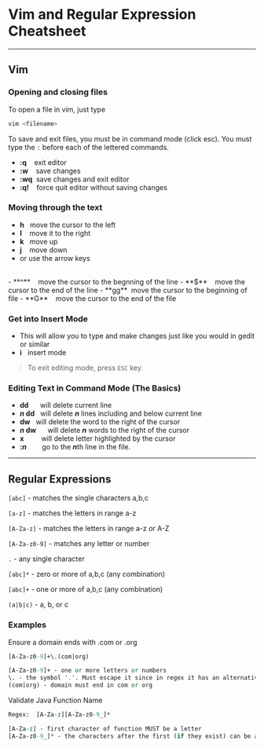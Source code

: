 # Vim and Regular Expression Cheatsheet #

----

## Vim

### Opening and closing files ###

To open a file in vim, just type 

```bash
vim <filename>
```

To save and exit files, you must be in command mode (click esc). You must type the `:` before each of the lettered commands.

- **:q** &nbsp;&nbsp;&nbsp;exit editor
- **:w** &nbsp;&nbsp;&nbsp;save changes
- **:wq** &nbsp;save changes and exit editor
- **:q!** &nbsp;&nbsp;&nbsp;force quit editor without saving changes


### Moving through the text ###

- **h** &nbsp;&nbsp;move the cursor to the left
- **l** &nbsp;&nbsp;&nbsp;move it to the right
- **k** &nbsp;&nbsp;move up
- **j** &nbsp;&nbsp;&nbsp;move down
- or use the arrow keys
<br>
- **^** &nbsp;&nbsp;&nbsp;move the cursor to the begnning of the line
- **$** &nbsp;&nbsp;&nbsp;move the cursor to the end of the line
- **gg** &nbsp;move the cursor to the beginning of file
- **G** &nbsp;&nbsp;&nbsp;move the cursor to the end of the file

### Get into Insert Mode ###

- This will allow you to type and make changes just like you would in gedit or similar
- **i** &nbsp;&nbsp;insert mode 

> To exit editing mode, press `ESC` key.

### Editing Text in Command Mode (The Basics) ###

- **dd** &nbsp;&nbsp;&nbsp;&nbsp;&nbsp;will delete current line
- ***n* dd** &nbsp;&nbsp;will delete ***n*** lines including and below current line
- **dw** &nbsp;&nbsp;will delete the word to the right of the cursor
- ***n* dw** &nbsp;&nbsp;&nbsp;&nbsp;&nbsp;will delete ***n*** words to the right of the cursor
- **x** &nbsp;&nbsp;&nbsp;&nbsp;&nbsp;&nbsp;&nbsp;&nbsp;will delete letter highlighted by the cursor 
- **:*n*** &nbsp;&nbsp;&nbsp;&nbsp;&nbsp;&nbsp;&nbsp;go to the ***n***th line in the file.

----

## Regular Expressions

`[abc]` - matches the single characters a,b,c

`[a-z]` - matches the letters in range a-z

`[A-Za-z]` - matches the letters in range a-z or A-Z

`[A-Za-z0-9]` - matches any letter or number

`.` - any single character

`[abc]*` - zero or more of a,b,c (any combination)

`[abc]+` - one or more of a,b,c (any combination)

`(a|b|c)` - a, b, or c

### Examples ###

Ensure a domain ends with .com or .org

```perl
[A-Za-z0-9]+\.(com|org)

[A-Za-z0-9]+ - one or more letters or numbers
\. - the symbol '.'. Must escape it since in regex it has an alternative meaning
(com|org) - domain must end in com or org
```


Validate Java Function Name
```perl
Regex:  [A-Za-z][A-Za-z0-9_]*

[A-Za-z] - first character of function MUST be a letter
[A-Za-z0-9_]* - the characters after the first (if they exist) can be a letter, number, or underscore.
```
